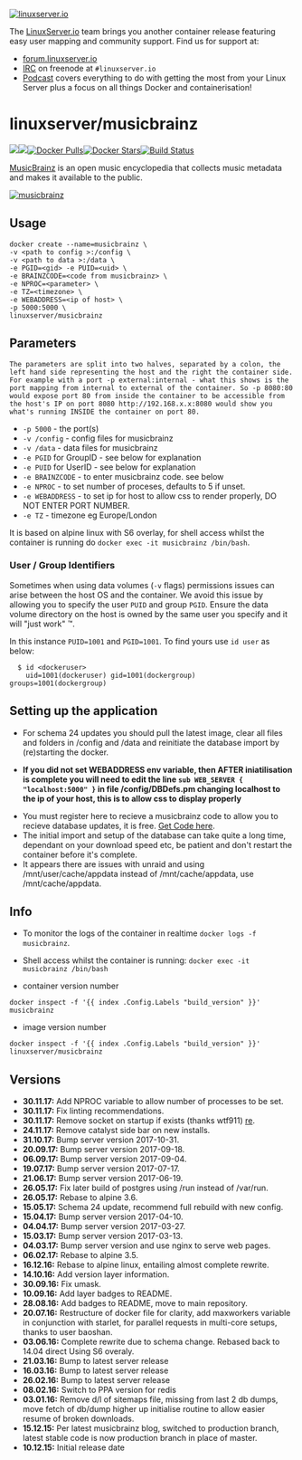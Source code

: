 [linuxserverurl]: https://linuxserver.io
[forumurl]: https://forum.linuxserver.io
[ircurl]: https://www.linuxserver.io/irc/
[podcasturl]: https://www.linuxserver.io/podcast/
[appurl]: https://musicbrainz.org/
[hub]: https://hub.docker.com/r/linuxserver/musicbrainz/

[![linuxserver.io](https://raw.githubusercontent.com/linuxserver/docker-templates/master/linuxserver.io/img/linuxserver_medium.png)][linuxserverurl]

The [LinuxServer.io][linuxserverurl] team brings you another container release featuring easy user mapping and community support. Find us for support at:
* [forum.linuxserver.io][forumurl]
* [IRC][ircurl] on freenode at `#linuxserver.io`
* [Podcast][podcasturl] covers everything to do with getting the most from your Linux Server plus a focus on all things Docker and containerisation!

# linuxserver/musicbrainz
[![](https://images.microbadger.com/badges/version/linuxserver/musicbrainz.svg)](https://microbadger.com/images/linuxserver/musicbrainz "Get your own version badge on microbadger.com")[![](https://images.microbadger.com/badges/image/linuxserver/musicbrainz.svg)](https://microbadger.com/images/linuxserver/musicbrainz "Get your own image badge on microbadger.com")[![Docker Pulls](https://img.shields.io/docker/pulls/linuxserver/musicbrainz.svg)][hub][![Docker Stars](https://img.shields.io/docker/stars/linuxserver/musicbrainz.svg)][hub][![Build Status](https://ci.linuxserver.io/buildStatus/icon?job=Docker-Builders/x86-64/x86-64-musicbrainz)](https://ci.linuxserver.io/job/Docker-Builders/job/x86-64/job/x86-64-musicbrainz/)

[MusicBrainz][appurl] is an open music encyclopedia that collects music metadata and makes it available to the public.

[![musicbrainz](https://raw.githubusercontent.com/linuxserver/beta-templates/master/lsiodev/img/musicbrainzgitlogo.jpg)][appurl]

## Usage

```
docker create --name=musicbrainz \
-v <path to config >:/config \
-v <path to data >:/data \
-e PGID=<gid> -e PUID=<uid> \
-e BRAINZCODE=<code from musicbrainz> \
-e NPROC=<parameter> \
-e TZ=<timezone> \
-e WEBADDRESS=<ip of host> \
-p 5000:5000 \
linuxserver/musicbrainz
```

## Parameters

`The parameters are split into two halves, separated by a colon, the left hand side representing the host and the right the container side. 
For example with a port -p external:internal - what this shows is the port mapping from internal to external of the container.
So -p 8080:80 would expose port 80 from inside the container to be accessible from the host's IP on port 8080
http://192.168.x.x:8080 would show you what's running INSIDE the container on port 80.`


* `-p 5000` - the port(s)
* `-v /config` - config files for musicbrainz
* `-v /data` - data files for musicbrainz
* `-e PGID` for GroupID - see below for explanation
* `-e PUID` for UserID - see below for explanation
* `-e BRAINZCODE` - to enter musicbrainz code. see below
* `-e NPROC` - to set number of proceses, defaults to 5 if unset.
* `-e WEBADDRESS` - to set ip for host to allow css to render properly, DO NOT ENTER PORT NUMBER.
* `-e TZ` - timezone eg Europe/London

It is based on alpine linux with S6 overlay, for shell access whilst the container is running do `docker exec -it musicbrainz /bin/bash`.

### User / Group Identifiers

Sometimes when using data volumes (`-v` flags) permissions issues can arise between the host OS and the container. We avoid this issue by allowing you to specify the user `PUID` and group `PGID`. Ensure the data volume directory on the host is owned by the same user you specify and it will "just work" ™.

In this instance `PUID=1001` and `PGID=1001`. To find yours use `id user` as below:

```
  $ id <dockeruser>
    uid=1001(dockeruser) gid=1001(dockergroup) groups=1001(dockergroup)
```
      
## Setting up the application 
+ For schema 24 updates you should pull the latest image, clear all files and folders in /config and /data and reinitiate the database import by (re)starting the docker.

+ **If you did not set WEBADDRESS env variable, then AFTER iniatilisation is complete you will need to edit the line `sub WEB_SERVER { "localhost:5000" }` in file /config/DBDefs.pm changing localhost to the ip of your host, this is to allow css to display properly**

* You must register here to recieve a musicbrainz code to allow you to recieve database updates, it is free. [Get Code here](https://metabrainz.org/supporters/account-type). 
* The initial import and setup of the database can take quite a long time, dependant on your download speed etc, be patient and don't restart the container before it's complete.
* It appears there are issues with unraid and using /mnt/user/cache/appdata instead of /mnt/cache/appdata, use /mnt/cache/appdata.

## Info
* To monitor the logs of the container in realtime `docker logs -f musicbrainz`.
* Shell access whilst the container is running: `docker exec -it musicbrainz /bin/bash`

* container version number 

`docker inspect -f '{{ index .Config.Labels "build_version" }}' musicbrainz`

* image version number

`docker inspect -f '{{ index .Config.Labels "build_version" }}' linuxserver/musicbrainz`

## Versions

+ **30.11.17:** Add NPROC variable  to allow number of processes to be set.
+ **30.11.17:** Fix linting recommendations.
+ **30.11.17:** Remove socket on startup if exists (thanks wtf911) [re](https://tickets.metabrainz.org/browse/MBS-9370).
+ **24.11.17:** Remove catalyst side bar on new installs.
+ **31.10.17:** Bump server version 2017-10-31.
+ **20.09.17:** Bump server version 2017-09-18.
+ **06.09.17:** Bump server version 2017-09-04.
+ **19.07.17:** Bump server version 2017-07-17.
+ **21.06.17:** Bump server version 2017-06-19.
+ **26.05.17:** Fix later build of postgres using /run instead of /var/run.
+ **26.05.17:** Rebase to alpine 3.6.
+ **15.05.17:** Schema 24 update, recommend full rebuild with new config.
+ **15.04.17:** Bump server version 2017-04-10.
+ **04.04.17:** Bump server version 2017-03-27.
+ **15.03.17:** Bump server version 2017-03-13.
+ **04.03.17:** Bump server version and use nginx to serve web pages.
+ **06.02.17:** Rebase to alpine 3.5.
+ **16.12.16:** Rebase to alpine linux, entailing almost complete rewrite.
+ **14.10.16:** Add version layer information.
+ **30.09.16:** Fix umask.
+ **10.09.16:** Add layer badges to README.
+ **28.08.16:** Add badges to README, move to main repository.
+ **20.07.16:** Restructure of docker file for clarity, add maxworkers variable in conjunction with starlet,
for parallel requests in multi-core setups, thanks to user baoshan. 
+ **03.06.16:** Complete rewrite due to schema change. Rebased back to 14.04 direct Using S6 overaly.
+ **21.03.16:** Bump to latest server release
+ **16.03.16:** Bump to latest server release
+ **26.02.16:** Bump to latest server release
+ **08.02.16:** Switch to PPA version for redis
+ **03.01.16:** Remove d/l of sitemaps file, missing from last 2 db dumps, 
move fetch of db/dump higher up initialise routine to allow easier resume of broken downloads.
+ **15.12.15:** Per latest musicbrainz blog, switched to production branch,
latest stable code is now production branch in place of master.
+ **10.12.15:** Initial release date
